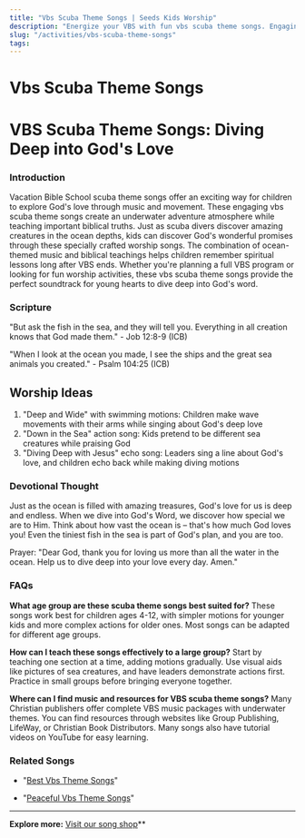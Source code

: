 ```yaml
---
title: "Vbs Scuba Theme Songs | Seeds Kids Worship"
description: "Energize your VBS with fun vbs scuba theme songs. Engaging worship music and activities for summer children's ministry."
slug: "/activities/vbs-scuba-theme-songs"
tags:
---
```


# Vbs Scuba Theme Songs

# VBS Scuba Theme Songs: Diving Deep into God's Love

### Introduction
Vacation Bible School scuba theme songs offer an exciting way for children to explore God's love through music and movement. These engaging vbs scuba theme songs create an underwater adventure atmosphere while teaching important biblical truths. Just as scuba divers discover amazing creatures in the ocean depths, kids can discover God's wonderful promises through these specially crafted worship songs. The combination of ocean-themed music and biblical teachings helps children remember spiritual lessons long after VBS ends. Whether you're planning a full VBS program or looking for fun worship activities, these vbs scuba theme songs provide the perfect soundtrack for young hearts to dive deep into God's word.

### Scripture
"But ask the fish in the sea, and they will tell you. Everything in all creation knows that God made them." - Job 12:8-9 (ICB)

"When I look at the ocean you made, I see the ships and the great sea animals you created." - Psalm 104:25 (ICB)

## Worship Ideas
1. "Deep and Wide" with swimming motions: Children make wave movements with their arms while singing about God's deep love
2. "Down in the Sea" action song: Kids pretend to be different sea creatures while praising God
3. "Diving Deep with Jesus" echo song: Leaders sing a line about God's love, and children echo back while making diving motions

### Devotional Thought
Just as the ocean is filled with amazing treasures, God's love for us is deep and endless. When we dive into God's Word, we discover how special we are to Him. Think about how vast the ocean is – that's how much God loves you! Even the tiniest fish in the sea is part of God's plan, and you are too.

Prayer: "Dear God, thank you for loving us more than all the water in the ocean. Help us to dive deep into your love every day. Amen."

### FAQs
**What age group are these scuba theme songs best suited for?**
These songs work best for children ages 4-12, with simpler motions for younger kids and more complex actions for older ones. Most songs can be adapted for different age groups.

**How can I teach these songs effectively to a large group?**
Start by teaching one section at a time, adding motions gradually. Use visual aids like pictures of sea creatures, and have leaders demonstrate actions first. Practice in small groups before bringing everyone together.

**Where can I find music and resources for VBS scuba theme songs?**
Many Christian publishers offer complete VBS music packages with underwater themes. You can find resources through websites like Group Publishing, LifeWay, or Christian Book Distributors. Many songs also have tutorial videos on YouTube for easy learning.

### Related Songs

- "[Best Vbs Theme Songs](/activities/best-vbs-theme-songs/)"

- "[Peaceful Vbs Theme Songs](/activities/peaceful-vbs-theme-songs/)"

---

**Explore more:** [Visit our song shop](https://seedskidsworship.com/shop)**

<!-- Schema Markup -->
<script type="application/ld+json">
{
  "@context": "https://schema.org",
  "@type": "MusicRecording",
  "name": "Vbs Scuba Theme Songs",
  "byArtist": {
    "@type": "MusicGroup",
    "name": "Seeds Kids Worship"
  },
  "isFamilyFriendly": true,
  "url": "https://seedskidsworship.com/activities/vbs-scuba-theme-songs/"
}
</script>